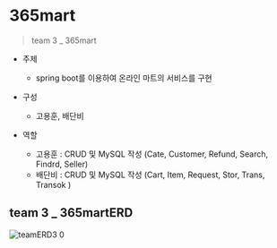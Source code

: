 # 365mart
> team 3 _  365mart

- 주제
  - spring boot를 이용하여 온라인 마트의 서비스를 구현

- 구성
  - 고용훈, 배단비
- 역할
  - 고용훈 : CRUD 및 MySQL 작성 (Cate, Customer, Refund, Search, Findrd, Seller)
  - 배단비 : CRUD 및 MySQL 작성 (Cart, Item, Request, Stor, Trans, Transok )

## team 3 _ 365martERD
![teamERD3 0](https://user-images.githubusercontent.com/111693559/191902585-d1cf22c8-1651-45fe-a40e-560c575ca7a3.png)
